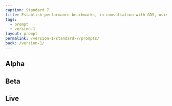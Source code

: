 ```yaml
---
caption: Standard 7
title: Establish performance benchmarks, in consultation with GDS, using the 4 key performance indicators (KPIs) defined in the manual, against which the service will be measured.
tags:
  - prompt
  - version-1
layout: prompt
permalink: /version-1/standard-7/prompts/
back: /version-1/
---
```


## Alpha

## Beta

## Live
